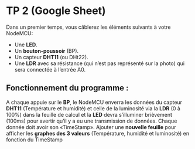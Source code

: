 # TP 2 (Google Sheet)
Dans un premier temps, vous câblerez les éléments suivants à votre NodeMCU:
- Une __LED__.
- Un __bouton-poussoir__ (BP).
- Un capteur __DHT11__ (ou DHt22).
- Une __LDR__ avec sa résistance (qui n’est pas représenté sur la photo) qui sera connectée à l’entrée A0.

## Fonctionnement du programme :
A chaque appuie sur le __BP__, le NodeMCU enverra les données du capteur __DHT11__ (Température et humidité)
et celle de la luminosité via la __LDR__ (0 à 100%) dans la feuille de calcul et la __LED__ devra s’illuminer
brièvement (100ms) pour avertir qu’il y a eu une transmission de données. Chaque donnée doit avoir son
«TimeStamp».
Ajouter une __nouvelle feuille__ pour afficher les __graphes des 3 valeurs__ (Température, humidité et luminosité)
en fonction du TimeStamp

